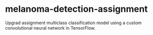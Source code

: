 # melanoma-detection-assignment
Upgrad assignment multiclass classification model using a custom convolutional neural network in TensorFlow.
